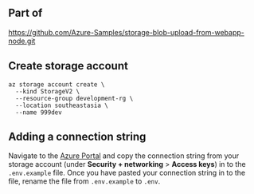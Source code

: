 ## Part of

https://github.com/Azure-Samples/storage-blob-upload-from-webapp-node.git

## Create storage account 
```
az storage account create \
  --kind StorageV2 \
  --resource-group development-rg \
  --location southeastasia \
  --name 999dev
```
## Adding a connection string

Navigate to the [Azure Portal](https://portal.azure.com) and copy the connection string from your storage account (under **Security + networking** > **Access keys**) in to the `.env.example` file. Once you have pasted your connection string in to the file, rename the file from `.env.example` to `.env`.

